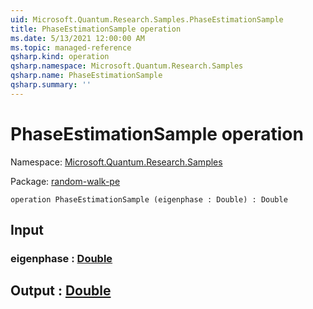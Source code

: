 ```yaml
---
uid: Microsoft.Quantum.Research.Samples.PhaseEstimationSample
title: PhaseEstimationSample operation
ms.date: 5/13/2021 12:00:00 AM
ms.topic: managed-reference
qsharp.kind: operation
qsharp.namespace: Microsoft.Quantum.Research.Samples
qsharp.name: PhaseEstimationSample
qsharp.summary: ''
---
```


# PhaseEstimationSample operation

Namespace: [Microsoft.Quantum.Research.Samples](xref:Microsoft.Quantum.Research.Samples)

Package: [random-walk-pe](https://nuget.org/packages/random-walk-pe)




```qsharp
operation PhaseEstimationSample (eigenphase : Double) : Double
```


## Input

### eigenphase : [Double](xref:microsoft.quantum.qsharp.valueliterals#double-literals)





## Output : [Double](xref:microsoft.quantum.qsharp.valueliterals#double-literals)


